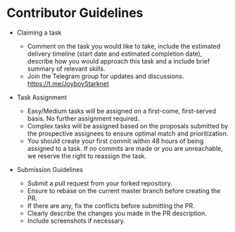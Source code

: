 # Contributor Guidelines

- Claiming a task

  - Comment on the task you would like to take, include the estimated delivery timeline (start date and estimated completion date), describe how you would approach this task and a include brief summary of relevant skills.
  - Join the Telegram group for updates and discussions. https://t.me/JoyboyStarknet

- Task Assignment

  - Easy/Medium tasks will be assigned on a first-come, first-served basis. No further assignment required.
  - Complex tasks will be assigned based on the proposals submitted by the prospective assignees to ensure optimal match and prioritization.
  - You should create your first commit within 48 hours of being assigned to a task. If no commits are made or you are unreachable, we reserve the right to reassign the task.

- Submission Guidelines
  - Submit a pull request from your forked repository.
  - Ensure to rebase on the current master branch before creating the PR.
  - If there are any, fix the conflicts before submitting the PR.
  - Clearly describe the changes you made in the PR description.
  - Include screenshots if necessary.

